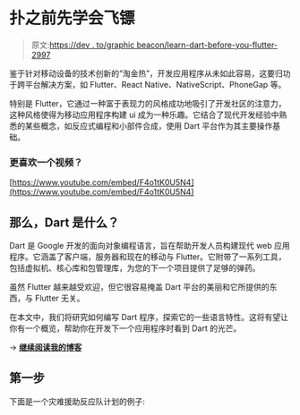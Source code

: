 # 扑之前先学会飞镖

> 原文:[https://dev . to/graphic beacon/learn-dart-before-you-flutter-2997](https://dev.to/graphicbeacon/learn-dart-before-you-flutter-2997)

鉴于针对移动设备的技术创新的“淘金热”，开发应用程序从未如此容易，这要归功于跨平台解决方案，如 Flutter、React Native、NativeScript、PhoneGap 等。

特别是 Flutter，它通过一种富于表现力的风格成功地吸引了开发社区的注意力，这种风格使得为移动应用程序构建 ui 成为一种乐趣。它结合了现代开发经验中熟悉的某些概念，如反应式编程和小部件合成，使用 Dart 平台作为其主要操作基础。

### [](#prefer-a-video)更喜欢一个视频？

[https://www.youtube.com/embed/F4o1tK0U5N4](https://www.youtube.com/embed/F4o1tK0U5N4)

## [](#so-whats-dart)那么，Dart 是什么？

Dart 是 Google 开发的面向对象编程语言，旨在帮助开发人员构建现代 web 应用程序。它涵盖了客户端，服务器和现在的移动与 Flutter。它附带了一系列工具，包括虚拟机、核心库和包管理库，为您的下一个项目提供了足够的弹药。

虽然 Flutter 越来越受欢迎，但它很容易掩盖 Dart 平台的美丽和它所提供的东西，与 Flutter 无关。

在本文中，我们将研究如何编写 Dart 程序，探索它的一些语言特性。这将有望让你有一个概览，帮助你在开发下一个应用程序时看到 Dart 的光芒。

→ [**继续阅读我的博客**](https://creativebracket.com/learn-dart-before-you-flutter/)

## [](#first-steps)第一步

下面是一个灾难援助反应队计划的例子: